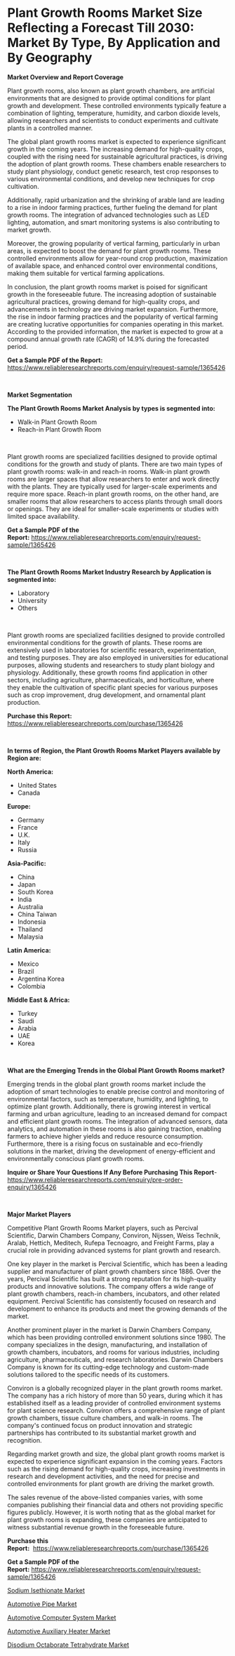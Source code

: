 <p><h1>Plant Growth Rooms Market Size Reflecting a Forecast Till 2030: Market By Type, By Application and By Geography</h1></p><p><strong>Market Overview and Report Coverage</strong></p>
<p><p>Plant growth rooms, also known as plant growth chambers, are artificial environments that are designed to provide optimal conditions for plant growth and development. These controlled environments typically feature a combination of lighting, temperature, humidity, and carbon dioxide levels, allowing researchers and scientists to conduct experiments and cultivate plants in a controlled manner.</p><p>The global plant growth rooms market is expected to experience significant growth in the coming years. The increasing demand for high-quality crops, coupled with the rising need for sustainable agricultural practices, is driving the adoption of plant growth rooms. These chambers enable researchers to study plant physiology, conduct genetic research, test crop responses to various environmental conditions, and develop new techniques for crop cultivation.</p><p>Additionally, rapid urbanization and the shrinking of arable land are leading to a rise in indoor farming practices, further fueling the demand for plant growth rooms. The integration of advanced technologies such as LED lighting, automation, and smart monitoring systems is also contributing to market growth.</p><p>Moreover, the growing popularity of vertical farming, particularly in urban areas, is expected to boost the demand for plant growth rooms. These controlled environments allow for year-round crop production, maximization of available space, and enhanced control over environmental conditions, making them suitable for vertical farming applications.</p><p>In conclusion, the plant growth rooms market is poised for significant growth in the foreseeable future. The increasing adoption of sustainable agricultural practices, growing demand for high-quality crops, and advancements in technology are driving market expansion. Furthermore, the rise in indoor farming practices and the popularity of vertical farming are creating lucrative opportunities for companies operating in this market. According to the provided information, the market is expected to grow at a compound annual growth rate (CAGR) of 14.9% during the forecasted period.</p></p>
<p><strong>Get a Sample PDF of the Report:</strong> <a href="https://www.reliableresearchreports.com/enquiry/request-sample/1365426">https://www.reliableresearchreports.com/enquiry/request-sample/1365426</a></p>
<p>&nbsp;</p>
<p><strong>Market Segmentation</strong></p>
<p><strong>The Plant Growth Rooms Market Analysis by types is segmented into:</strong></p>
<p><ul><li>Walk-in Plant Growth Room</li><li>Reach-in Plant Growth Room</li></ul></p>
<p>&nbsp;</p>
<p><p>Plant growth rooms are specialized facilities designed to provide optimal conditions for the growth and study of plants. There are two main types of plant growth rooms: walk-in and reach-in rooms. Walk-in plant growth rooms are larger spaces that allow researchers to enter and work directly with the plants. They are typically used for larger-scale experiments and require more space. Reach-in plant growth rooms, on the other hand, are smaller rooms that allow researchers to access plants through small doors or openings. They are ideal for smaller-scale experiments or studies with limited space availability.</p></p>
<p><strong>Get a Sample PDF of the Report:</strong>&nbsp;<a href="https://www.reliableresearchreports.com/enquiry/request-sample/1365426">https://www.reliableresearchreports.com/enquiry/request-sample/1365426</a></p>
<p>&nbsp;</p>
<p><strong>The Plant Growth Rooms Market Industry Research by Application is segmented into:</strong></p>
<p><ul><li>Laboratory</li><li>University</li><li>Others</li></ul></p>
<p>&nbsp;</p>
<p><p>Plant growth rooms are specialized facilities designed to provide controlled environmental conditions for the growth of plants. These rooms are extensively used in laboratories for scientific research, experimentation, and testing purposes. They are also employed in universities for educational purposes, allowing students and researchers to study plant biology and physiology. Additionally, these growth rooms find application in other sectors, including agriculture, pharmaceuticals, and horticulture, where they enable the cultivation of specific plant species for various purposes such as crop improvement, drug development, and ornamental plant production.</p></p>
<p><strong>Purchase this Report:</strong>&nbsp; <a href="https://www.reliableresearchreports.com/purchase/1365426">https://www.reliableresearchreports.com/purchase/1365426</a></p>
<p>&nbsp;</p>
<p><strong>In terms of Region, the Plant Growth Rooms Market Players available by Region are:</strong></p>
<p>
    <p> <strong> North America: </strong>
        <ul>
            <li>United States</li>
            <li>Canada</li>
        </ul>
        </p> 
    <p> <strong> Europe: </strong>
        <ul>
            <li>Germany</li>
            <li>France</li>
            <li>U.K.</li>
            <li>Italy</li>
            <li>Russia</li>
        </ul>
        </p> 
    <p> <strong> Asia-Pacific: </strong>
        <ul>
            <li>China</li>
            <li>Japan</li>
            <li>South Korea</li>
            <li>India</li>
            <li>Australia</li>
            <li>China Taiwan</li>
            <li>Indonesia</li>
            <li>Thailand</li>
            <li>Malaysia</li>
        </ul>
        </p> 
    <p> <strong> Latin America: </strong>
        <ul>
            <li>Mexico</li>
            <li>Brazil</li>
            <li>Argentina Korea</li>
            <li>Colombia</li>
        </ul>
        </p> 
    <p> <strong> Middle East & Africa: </strong>
        <ul>
            <li>Turkey</li>
            <li>Saudi</li>
            <li>Arabia</li>
            <li>UAE</li>
            <li>Korea</li>
        </ul>
    </p>
    </p>
<p>&nbsp;</p>
<p><strong>What are the Emerging Trends in the Global Plant Growth Rooms market?</strong></p>
<p><p>Emerging trends in the global plant growth rooms market include the adoption of smart technologies to enable precise control and monitoring of environmental factors, such as temperature, humidity, and lighting, to optimize plant growth. Additionally, there is growing interest in vertical farming and urban agriculture, leading to an increased demand for compact and efficient plant growth rooms. The integration of advanced sensors, data analytics, and automation in these rooms is also gaining traction, enabling farmers to achieve higher yields and reduce resource consumption. Furthermore, there is a rising focus on sustainable and eco-friendly solutions in the market, driving the development of energy-efficient and environmentally conscious plant growth rooms.</p></p>
<p><strong>Inquire or Share Your Questions If Any Before Purchasing This Report</strong>- <a href="https://www.reliableresearchreports.com/enquiry/pre-order-enquiry/1365426">https://www.reliableresearchreports.com/enquiry/pre-order-enquiry/1365426</a></p>
<p>&nbsp;</p>
<p><strong>Major Market Players</strong></p>
<p><p>Competitive Plant Growth Rooms Market players, such as Percival Scientific, Darwin Chambers Company, Conviron, Nijssen, Weiss Technik, Aralab, Hettich, Meditech, Rufepa Tecnoagro, and Freight Farms, play a crucial role in providing advanced systems for plant growth and research. </p><p>One key player in the market is Percival Scientific, which has been a leading supplier and manufacturer of plant growth chambers since 1886. Over the years, Percival Scientific has built a strong reputation for its high-quality products and innovative solutions. The company offers a wide range of plant growth chambers, reach-in chambers, incubators, and other related equipment. Percival Scientific has consistently focused on research and development to enhance its products and meet the growing demands of the market.</p><p>Another prominent player in the market is Darwin Chambers Company, which has been providing controlled environment solutions since 1980. The company specializes in the design, manufacturing, and installation of growth chambers, incubators, and rooms for various industries, including agriculture, pharmaceuticals, and research laboratories. Darwin Chambers Company is known for its cutting-edge technology and custom-made solutions tailored to the specific needs of its customers.</p><p>Conviron is a globally recognized player in the plant growth rooms market. The company has a rich history of more than 50 years, during which it has established itself as a leading provider of controlled environment systems for plant science research. Conviron offers a comprehensive range of plant growth chambers, tissue culture chambers, and walk-in rooms. The company's continued focus on product innovation and strategic partnerships has contributed to its substantial market growth and recognition.</p><p>Regarding market growth and size, the global plant growth rooms market is expected to experience significant expansion in the coming years. Factors such as the rising demand for high-quality crops, increasing investments in research and development activities, and the need for precise and controlled environments for plant growth are driving the market growth.</p><p>The sales revenue of the above-listed companies varies, with some companies publishing their financial data and others not providing specific figures publicly. However, it is worth noting that as the global market for plant growth rooms is expanding, these companies are anticipated to witness substantial revenue growth in the foreseeable future.</p></p>
<p><strong>Purchase this Report:</strong>&nbsp;&nbsp;<a href="https://www.reliableresearchreports.com/purchase/1365426">https://www.reliableresearchreports.com/purchase/1365426</a></p>
<p></p>
<p><strong>Get a Sample PDF of the Report:</strong>&nbsp;<a href="https://www.reliableresearchreports.com/enquiry/request-sample/1365426">https://www.reliableresearchreports.com/enquiry/request-sample/1365426</a></p>
<p><p><a href="https://medium.com/@shiv151299/sodium-isethionate-market-size-growth-forecast-2023-2030-2f770973af47">Sodium Isethionate Market</a></p><p><a href="https://www.linkedin.com/pulse/automotive-pipe-market-insights-players-forecast-till-2030-ks5ke/">Automotive Pipe Market</a></p><p><a href="https://www.linkedin.com/pulse/decoding-automotive-computer-system-market-deep-dive-yo8se/">Automotive Computer System Market</a></p><p><a href="https://www.linkedin.com/pulse/automotive-auxiliary-heater-market-size-growth-forecast-4rpme/">Automotive Auxiliary Heater Market</a></p><p><a href="https://medium.com/@primeyash92/disodium-octaborate-tetrahydrate-market-size-growth-forecast-2023-2030-ac4d0aa03539">Disodium Octaborate Tetrahydrate Market</a></p></p>